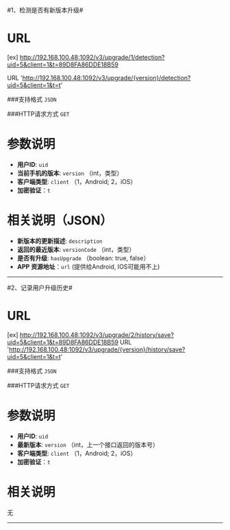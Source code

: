 #1、检测是否有新版本升级#

URL
====
[ex] http://192.168.100.48:1092/v3/upgrade/1/detection?uid=5&client=1&t=89D8FA86DDE18B59


URL 'http://192.168.100.48:1092/v3/upgrade/{version}/detection?uid=5&client=1&t=t'

###支持格式 `JSON`

###HTTP请求方式 `GET`

参数说明
====

+ **用户ID**: `uid` 
+ **当前手机的版本**: `version`  （int，类型）
+ **客户端类型**: `client`  （1，Android; 2，iOS）
+ **加密验证**：`t`  

相关说明（JSON）
===
+ **新版本的更新描述**: `description` 
+ **返回的最近版本**: `versionCode`  （int，类型）
+ **是否有升级**: `hasUpgrade`  （boolean: true, false）
+ **APP 资源地址**：`url` (提供给Android, IOS可能用不上)

******

#2、记录用户升级历史#

URL
====
[ex] http://192.168.100.48:1092/v3/upgrade/2/history/save?uid=5&client=1&t=89D8FA86DDE18B59
URL 'http://192.168.100.48:1092/v3/upgrade/{version}/history/save?uid=5&client=1&t=t'

###支持格式 `JSON`

###HTTP请求方式 `GET`

参数说明
====

+ **用户ID**: `uid` 
+ **最新版本**: `version`  （int，上一个接口返回的版本号）
+ **客户端类型**: `client`  （1，Android; 2，iOS）
+ **加密验证**：`t`  

相关说明
===
无

******